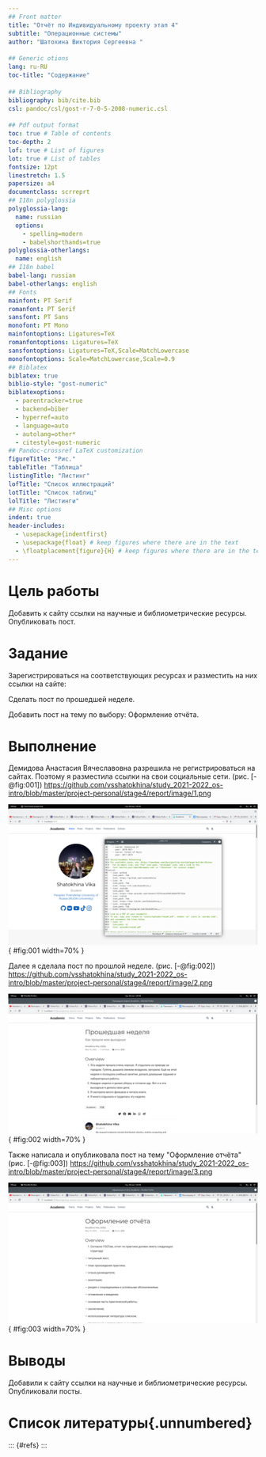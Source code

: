 ```yaml
---
## Front matter
title: "Отчёт по Индивидуальному проекту этап 4"
subtitle: "Операционные системы"
author: "Шатохина Виктория Сергеевна "

## Generic otions
lang: ru-RU
toc-title: "Содержание"

## Bibliography
bibliography: bib/cite.bib
csl: pandoc/csl/gost-r-7-0-5-2008-numeric.csl

## Pdf output format
toc: true # Table of contents
toc-depth: 2
lof: true # List of figures
lot: true # List of tables
fontsize: 12pt
linestretch: 1.5
papersize: a4
documentclass: scrreprt
## I18n polyglossia
polyglossia-lang:
  name: russian
  options:
	- spelling=modern
	- babelshorthands=true
polyglossia-otherlangs:
  name: english
## I18n babel
babel-lang: russian
babel-otherlangs: english
## Fonts
mainfont: PT Serif
romanfont: PT Serif
sansfont: PT Sans
monofont: PT Mono
mainfontoptions: Ligatures=TeX
romanfontoptions: Ligatures=TeX
sansfontoptions: Ligatures=TeX,Scale=MatchLowercase
monofontoptions: Scale=MatchLowercase,Scale=0.9
## Biblatex
biblatex: true
biblio-style: "gost-numeric"
biblatexoptions:
  - parentracker=true
  - backend=biber
  - hyperref=auto
  - language=auto
  - autolang=other*
  - citestyle=gost-numeric
## Pandoc-crossref LaTeX customization
figureTitle: "Рис."
tableTitle: "Таблица"
listingTitle: "Листинг"
lofTitle: "Список иллюстраций"
lotTitle: "Список таблиц"
lolTitle: "Листинги"
## Misc options
indent: true
header-includes:
  - \usepackage{indentfirst}
  - \usepackage{float} # keep figures where there are in the text
  - \floatplacement{figure}{H} # keep figures where there are in the text
---
```


# Цель работы

Добавить к сайту ссылки на научные и библиометрические ресурсы. Опубликовать пост.

# Задание

Зарегистрироваться на соответствующих ресурсах и разместить на них ссылки на сайте:

Сделать пост по прошедшей неделе.
   
Добавить пост на тему по выбору: Оформление отчёта.
        
# Выполнение

Демидова Анастасия Вячеславовна разрешила не регистрироваться на сайтах. Поэтому я разместила ссылки на свои социальные сети. (рис. [-@fig:001]) https://github.com/vsshatokhina/study_2021-2022_os-intro/blob/master/project-personal/stage4/report/image/1.png

![Размещение ссылок](image/1.png){ #fig:001 width=70% }

Далее я сделала пост по прошлой неделе.  (рис. [-@fig:002]) https://github.com/vsshatokhina/study_2021-2022_os-intro/blob/master/project-personal/stage4/report/image/2.png

![Пост по неделе](image/2.png){ #fig:002 width=70% }

Также написала и опубликовала пост на тему "Оформление отчёта" (рис. [-@fig:003]) https://github.com/vsshatokhina/study_2021-2022_os-intro/blob/master/project-personal/stage4/report/image/3.png

![Пост на тему](image/3.png){ #fig:003 width=70% }


# Выводы

Добавили к сайту ссылки на научные и библиометрические ресурсы. Опубликовали посты.

# Список литературы{.unnumbered}

::: {#refs}
:::
